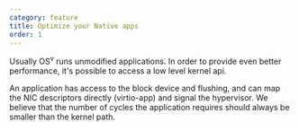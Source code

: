 ```yaml
---
category: feature
title: Optimize your Native apps
order: 1
---
```


Usually OS<sup>v</sup> runs unmodified applications. In order to provide even better performance, it's possible to access a low level kernel api.

An application has access to the block device and flushing, and can map the NIC descriptors directly (virtio-app) and signal the hypervisor. We believe that the number of cycles the application requires should always be smaller than the kernel path.

